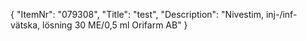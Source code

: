 {
  "ItemNr": "079308",
  "Title": "test",
  "Description": "Nivestim, inj-/inf-vätska, lösning 30 ME/0,5 ml Orifarm AB"
}